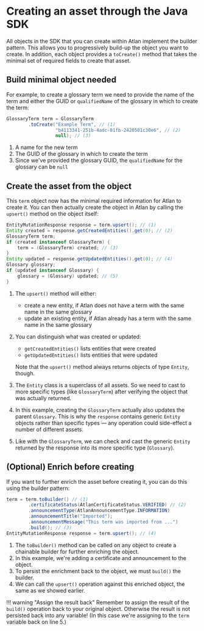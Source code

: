 
# Creating an asset through the Java SDK

All objects in the SDK that you can create within Atlan implement the builder pattern. This allows you to progressively build-up the object you want to create. In addition, each object provides a `toCreate()` method that takes the minimal set of required fields to create that asset.

## Build minimal object needed

For example, to create a glossary term we need to provide the name of the term and either the GUID or `qualifiedName` of the glossary in which to create the term:

```java linenums="1" title="Build minimal asset necessary for creation"
GlossaryTerm term = GlossaryTerm
		.toCreate("Example Term", // (1)
				  "b4113341-251b-4adc-81fb-2420501c30e6", // (2)
				  null); // (3)
```

1. A name for the new term
2. The GUID of the glossary in which to create the term
3. Since we've provided the glossary GUID, the `qualifiedName` for the glossary can be `null`

## Create the asset from the object

This `term` object now has the minimal required information for Atlan to create it.
You can then actually create the object in Atlan by calling the `upsert()` method on the object itself:

```java linenums="5" title="Create the asset"
EntityMutationResponse response = term.upsert(); // (1)
Entity created = response.getCreatedEntities().get(0); // (2)
GlossaryTerm term;
if (created instanceof GlossaryTerm) {
	term = (GlossaryTerm) created; // (3)
}
Entity updated = response.getUpdatedEntities().get(0); // (4)
Glossary glossary;
if (updated instanceof Glossary) {
	glossary = (Glossary) updated; // (5)
}
```

1. The `upsert()` method will either:

	- create a new entity, if Atlan does not have a term with the same name in the same glossary
	- update an existing entity, if Atlan already has a term with the same name in the same glossary

2. You can distinguish what was created or updated:

	- `getCreatedEntities()` lists entities that were created
	- `getUpdatedEntities()` lists entities that were updated

	Note that the `upsert()` method always returns objects of type `Entity`, though.

3. The `Entity` class is a superclass of all assets. So we need to cast to more specific types (like `GlossaryTerm`) after verifying the object that was actually returned.

4. In this example, creating the `GlossaryTerm` actually also updates the parent `Glossary`. This is why the `response` contains generic `Entity` objects rather than specific types — any operation could side-effect a number of different assets.

5. Like with the `GlossaryTerm`, we can check and cast the generic `Entity` returned by the response into its more specific type (`Glossary`).

## (Optional) Enrich before creating

If you want to further enrich the asset before creating it, you can do this using the builder pattern:

```java linenums="5" title="Alternatively, further enrich the asset before creating it"
term = term.toBuilder() // (1)
		.certificateStatus(AtlanCertificateStatus.VERIFIED) // (2)
		.announcementType(AtlanAnnouncementType.INFORMATION)
		.announcementTitle("Imported");
		.announcementMessage("This term was imported from ...")
		.build(); // (3)
EntityMutationResponse response = term.upsert(); // (4)
```

1. The `toBuilder()` method can be called on any object to create a chainable builder for further enriching the object.
2. In this example, we're adding a certificate and announcement to the object.
3. To persist the enrichment back to the object, we must `build()` the builder.
4. We can call the `upsert()` operation against this enriched object, the same as we showed earlier.

!!! warning "Assign the result back"
	Remember to assign the result of the `build()` operation back to your original object. Otherwise the result is not persisted back into any variable! (In this case we're assigning to the `term` variable back on line 5.)
